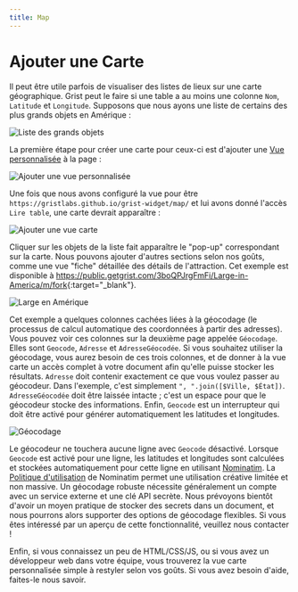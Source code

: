 ```yaml
---
title: Map
---
```


# Ajouter une Carte

Il peut être utile parfois de visualiser des listes de lieux sur une carte géographique.
Grist peut le faire si une table a au moins une colonne `Nom`, `Latitude` et `Longitude`.
Supposons que nous ayons une liste de certains des plus grands objets en Amérique :

![Liste des grands objets](../examples/images/2020-12-map/large-objects.png)

La première étape pour créer une carte pour ceux-ci est d'ajouter une [Vue personnalisée](../widget-custom.md) à la page :

![Ajouter une vue personnalisée](../examples/images/2020-12-map/add-custom.png)

Une fois que nous avons configuré la vue pour être `https://gristlabs.github.io/grist-widget/map/`
et lui avons donné l'accès `Lire table`, une carte devrait apparaître :

![Ajouter une vue carte](../examples/images/2020-12-map/set-map.png)

Cliquer sur les objets de la liste fait apparaître le "pop-up" correspondant sur la carte.
Nous pouvons ajouter d'autres sections selon nos goûts, comme une vue "fiche" détaillée
des détails de l'attraction. Cet exemple est disponible à
<https://public.getgrist.com/3boQPJrgFmFi/Large-in-America/m/fork>{:target="\_blank"}.

![Large en Amérique](../examples/images/2020-12-map/large-in-america.png)

Cet exemple a quelques colonnes cachées liées à la géocodage (le processus
de calcul automatique des coordonnées à partir des adresses). Vous pouvez voir
ces colonnes sur la deuxième page appelée `Géocodage`. Elles sont `Geocode`,
`Adresse` et `AdresseGéocodée`. Si vous souhaitez utiliser la géocodage,
vous aurez besoin de ces trois colonnes, et de donner à la vue carte un accès complet
à votre document afin qu'elle puisse stocker les résultats. `Adresse` doit
contenir exactement ce que vous voulez passer au géocodeur. Dans l'exemple,
c'est simplement `", ".join([$Ville, $État])`. `AdresseGéocodée` doit
être laissée intacte ; c'est un espace pour que le géocodeur stocke des informations.
Enfin, `Geocode` est un interrupteur qui doit être activé pour générer automatiquement
les latitudes et longitudes.

![Géocodage](../examples/images/2020-12-map/geocoding.png)

Le géocodeur ne touchera aucune ligne
avec `Geocode` désactivé. Lorsque `Geocode` est activé pour une ligne,
les latitudes et longitudes sont calculées et stockées automatiquement pour cette ligne
en utilisant [Nominatim](https://wiki.openstreetmap.org/wiki/Nominatim).
La [Politique d'utilisation](https://operations.osmfoundation.org/policies/nominatim/) de Nominatim
permet une utilisation créative limitée et non massive.
Un géocodage robuste nécessite généralement un compte avec un service externe et une clé API secrète.
Nous prévoyons bientôt d'avoir un moyen pratique de stocker des secrets dans un document,
et nous pourrons alors supporter des options de géocodage flexibles. Si vous êtes
intéressé par un aperçu de cette fonctionnalité, veuillez nous contacter !

Enfin, si vous connaissez un peu de HTML/CSS/JS, ou si vous avez un développeur web dans votre
équipe, vous trouverez la vue carte personnalisée simple à restyler selon vos goûts.
Si vous avez besoin d'aide, faites-le nous savoir.
